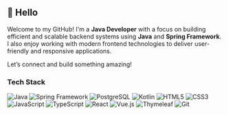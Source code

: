 ## 👋 Hello

Welcome to my GitHub! I'm a **Java Developer** with a focus on building efficient and scalable backend systems using **Java** and **Spring Framework**. I also enjoy working with modern frontend technologies to deliver user-friendly and responsive applications.  

Let’s connect and build something amazing! 

### Tech Stack  
![Java](https://img.shields.io/badge/Java-%23ED8B00.svg?style=flat&logo=java&logoColor=white) ![Spring Framework](https://img.shields.io/badge/Spring-%236DB33F.svg?style=flat&logo=spring&logoColor=white) ![PostgreSQL](https://img.shields.io/badge/PostgreSQL-%23316192.svg?style=flat&logo=postgresql&logoColor=white) ![Kotlin](https://img.shields.io/badge/Kotlin-%230095D5.svg?style=flat&logo=kotlin&logoColor=white) ![HTML5](https://img.shields.io/badge/HTML5-%23E34F26.svg?style=flat&logo=html5&logoColor=white) ![CSS3](https://img.shields.io/badge/CSS3-%231572B6.svg?style=flat&logo=css3&logoColor=white) ![JavaScript](https://img.shields.io/badge/JavaScript-%23F7DF1E.svg?style=flat&logo=javascript&logoColor=black) ![TypeScript](https://img.shields.io/badge/TypeScript-%23007ACC.svg?style=flat&logo=typescript&logoColor=white) ![React](https://img.shields.io/badge/React-%2361DAFB.svg?style=flat&logo=react&logoColor=black) ![Vue.js](https://img.shields.io/badge/Vue.js-%234FC08D.svg?style=flat&logo=vue.js&logoColor=white) ![Thymeleaf](https://img.shields.io/badge/Thymeleaf-%23E82C8C.svg?style=flat&logo=thymeleaf&logoColor=white) ![Git](https://img.shields.io/badge/Git-%23F05032.svg?style=flat&logo=git&logoColor=white)
 
